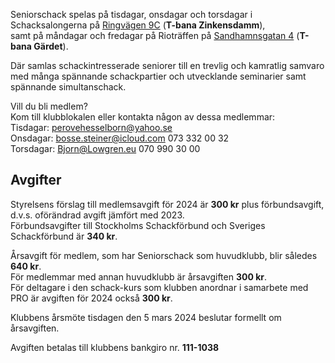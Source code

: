 Seniorschack spelas på tisdagar, onsdagar och torsdagar i Schacksalongerna på [Ringvägen 9C](https://goo.gl/maps/QvjjjhTWNoS3iQt66) (**T-bana Zinkensdamm**),  
samt på måndagar och fredagar på Rioträffen på [Sandhamnsgatan 4](https://maps.app.goo.gl/QcKuataRc74koJP39) (**T-bana Gärdet**).

Där samlas schackintresserade seniorer till en trevlig och kamratlig samvaro  
med många spännande schackpartier och utvecklande seminarier samt spännande simultanschack.  

Vill du bli medlem?    
Kom till klubblokalen eller kontakta någon av dessa medlemmar:  
Tisdagar: perovehesselborn@yahoo.se   
Onsdagar: bosse.steiner@icloud.com 073 332 00 32  
Torsdagar: Bjorn@Lowgren.eu  070 990 30 00

## Avgifter

Styrelsens förslag till medlemsavgift för 2024 är **300 kr** plus förbundsavgift,  
d.v.s. oförändrad avgift jämfört med 2023.  
Förbundsavgifter till Stockholms Schackförbund och Sveriges Schackförbund är **340 kr**.

Årsavgift för medlem, som har Seniorschack som huvudklubb, blir således **640 kr**.  
För medlemmar med annan huvudklubb är årsavgiften **300 kr**.  
För deltagare i den schack-kurs som klubben anordnar i samarbete med PRO
är avgiften för 2024 också **300 kr**.  

Klubbens årsmöte tisdagen den 5 mars 2024 beslutar formellt om årsavgiften.

Avgiften betalas till klubbens bankgiro nr. **111-1038**
